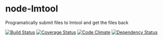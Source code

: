 # node-lmtool
Programatically submit files to lmtool and get the files back

[![Build Status](https://travis-ci.org/eiriksm/node-lmtool.svg?branch=master)](https://travis-ci.org/eiriksm/node-lmtool)
[![Coverage Status](https://coveralls.io/repos/eiriksm/node-lmtool/badge.svg?branch=master)](https://coveralls.io/r/eiriksm/node-lmtool?branch=master)
[![Code Climate](https://codeclimate.com/github/eiriksm/node-lmtool/badges/gpa.svg)](https://codeclimate.com/github/eiriksm/node-lmtool)
[![Dependency Status](https://david-dm.org/eiriksm/node-lmtool.svg)](https://david-dm.org/eiriksm/node-lmtool)
